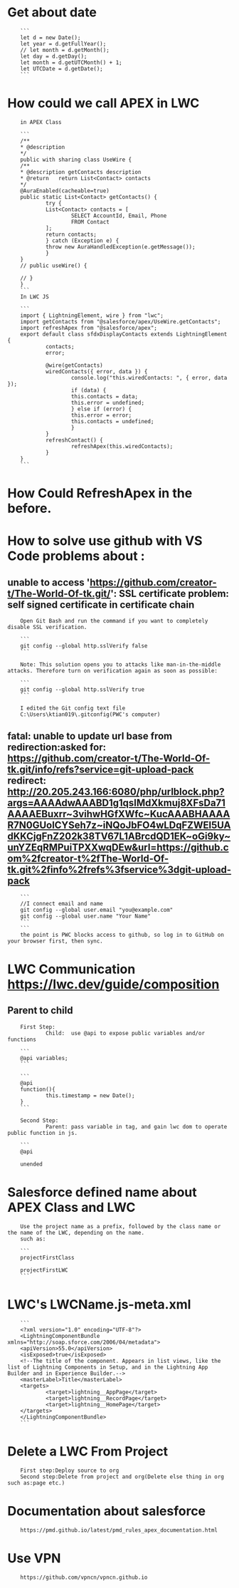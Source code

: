 # Get about date

        ```
        let d = new Date();
        let year = d.getFullYear();
        // let month = d.getMonth();
        let day = d.getDay();
        let month = d.getUTCMonth() + 1;
        let UTCDate = d.getDate();
        ```

# How could we call APEX in LWC

        in APEX Class

        ```
        /**
        * @description
        */
        public with sharing class UseWire {
        /**
        * @description getContacts description
        * @return   return List<Contact> contacts
        */
        @AuraEnabled(cacheable=true)
        public static List<Contact> getContacts() {
                try {
                List<Contact> contacts = [
                        SELECT AccountId, Email, Phone
                        FROM Contact
                ];
                return contacts;
                } catch (Exception e) {
                throw new AuraHandledException(e.getMessage());
                }
        }
        // public useWire() {

        // }
        }
        ```
        In LWC JS

        ```
        import { LightningElement, wire } from "lwc";
        import getContacts from "@salesforce/apex/UseWire.getContacts";
        import refreshApex from "@salesforce/apex";
        export default class sfdxDisplayContacts extends LightningElement {
                contacts;
                error;

                @wire(getContacts)
                wiredContacts({ error, data }) {
                        console.log("this.wiredContacts: ", { error, data });
                        if (data) {
                        this.contacts = data;
                        this.error = undefined;
                        } else if (error) {
                        this.error = error;
                        this.contacts = undefined;
                        }
                }
                refreshContact() {
                        refreshApex(this.wiredContacts);
                }
        }
        ```

# How Could RefreshApex in the before.

# How to solve use github with VS Code problems about :

## unable to access 'https://github.com/creator-t/The-World-Of-tk.git/': SSL certificate problem: self signed certificate in certificate chain

        Open Git Bash and run the command if you want to completely disable SSL verification.

        ```
        git config --global http.sslVerify false
        ```

        Note: This solution opens you to attacks like man-in-the-middle attacks. Therefore turn on verification again as soon as possible:

        ```
        git config --global http.sslVerify true
        ```

        I edited the Git config text file
        C:\Users\ktian019\.gitconfig(PWC's computer)

## fatal: unable to update url base from redirection:asked for: https://github.com/creator-t/The-World-Of-tk.git/info/refs?service=git-upload-pack redirect: http://20.205.243.166:6080/php/urlblock.php?args=AAAAdwAAABD1g1qsIMdXkmuj8XFsDa71AAAAEBuxrr~3vihwHGfXWfc~KucAAABHAAAAR7N0GUoICYSeh7z~iNQoJbFO4wLDqFZWEl5UAdKKCjgFnZ202k38TV67L1ABrcdQD1EK~oGi9ky~unYZEqRMPuiTPXXwqDEw&url=https://github.com%2fcreator-t%2fThe-World-Of-tk.git%2finfo%2frefs%3fservice%3dgit-upload-pack

        ```
        //I connect email and name
        git config --global user.email "you@example.com"
        git config --global user.name "Your Name"
        ```
        ```
        the point is PWC blocks access to github, so log in to GitHub on your browser first, then sync.

# LWC Communication https://lwc.dev/guide/composition

## Parent to child

        First Step:
                Child:  use @api to expose public variables and/or functions

        ```
        @api variables;
        ```

        ```
        @api
        function(){
                this.timestamp = new Date();
        }
        ```

        Second Step:
                Parent: pass variable in tag, and gain lwc dom to operate public function in js.

        ```
        @api

        unended

# Salesforce defined name about APEX Class and LWC

        Use the project name as a prefix, followed by the class name or the name of the LWC, depending on the name.
        such as:

        ```
        projectFirstClass

        projectFirstLWC
        ```

# LWC's LWCName.js-meta.xml

        ```
        <?xml version="1.0" encoding="UTF-8"?>
        <LightningComponentBundle xmlns="http://soap.sforce.com/2006/04/metadata">
        <apiVersion>55.0</apiVersion>
        <isExposed>true</isExposed>
        <!--The title of the component. Appears in list views, like the list of Lightning Components in Setup, and in the Lightning App Builder and in Experience Builder.-->
        <masterLabel>Title</masterLabel>
        <targets>
                <target>lightning__AppPage</target>
                <target>lightning__RecordPage</target>
                <target>lightning__HomePage</target>
        </targets>
        </LightningComponentBundle>
        ```

# Delete a LWC From Project

        First step:Deploy source to org
        Second step:Delete from project and org(Delete else thing in org such as:page etc.)

# Documentation about salesforce

        https://pmd.github.io/latest/pmd_rules_apex_documentation.html

# Use VPN

        https://github.com/vpncn/vpncn.github.io




